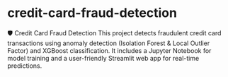# credit-card-fraud-detection
🛡️ Credit Card Fraud Detection This project detects fraudulent credit card transactions using anomaly detection (Isolation Forest &amp; Local Outlier Factor) and XGBoost classification. It includes a Jupyter Notebook for model training and a user-friendly Streamlit web app for real-time predictions.
